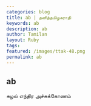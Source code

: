 ```yaml
---  
categories: blog  
title: ab | தனித்தமிழகராதி
keywords: ab
description: ab 
author: Tamilan  
layout: Ruby  
tags: 
featured: /images/ttak-48.png  
permalink: ab
--- 
```


## ab  
சுழல் எந்திர அச்சுக்கோணம்  
